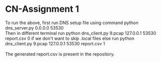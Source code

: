 # CN-Assignment 1


To run the above, first run DNS setup file using command python dns_server.py 0.0.0.0 53530 <br>
Then in different terminal run python dns_client.py 9.pcap 127.0.0.1 53530 report.csv 0 if we don't want to skip .local files else run python dns_client.py 9.pcap 127.0.0.1 53530 report.csv 1 <br>
<br>
The generated report.csv is present in the repository.
